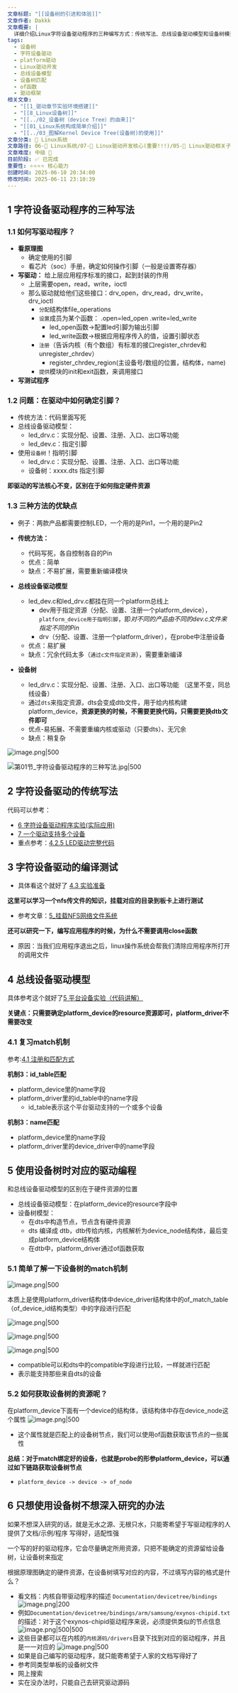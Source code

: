 ```yaml
---
文章标题: "[[设备树的引进和体验]]"
文章作者: Dakkk
文章概要: |
  详细介绍Linux字符设备驱动程序的三种编写方式：传统写法、总线设备驱动模型和设备树模型，重点对比各种方法的优缺点和硬件资源指定机制差异。
tags:
  - 设备树
  - 字符设备驱动
  - platform驱动
  - Linux驱动开发
  - 总线设备模型
  - 设备树匹配
  - of函数
  - 驱动框架
相关文章:
  - "[[1_驱动章节实验环境搭建]]"
  - "[[8_Linux设备树]]"
  - "[[../02_设备树（device Tree）的由来]]"
  - "[[01_Linux系统构成简单介绍]]"
  - "[[../03_图解Kernel Device Tree(设备树)的使用]]"
文章分类: 🐧 Linux系统
文章路径: 06-🐧 Linux系统/07-🚗 Linux驱动开发核心(重要!!!)/05-🚗 Linux驱动相关子系统 (重点)/3_设备树/2_Linux设备树详解（韦东山）/1_设备树的引进和体验.md
文章难度: 中级 🌳
目前阶段: ✅ 已完成
重要性: ⭐⭐⭐⭐ 核心能力
创建时间: 2025-06-10 20:34:00
修改时间: 2025-06-11 23:10:39
---
```


## 1 字符设备驱动程序的三种写法

### 1.1 如何写驱动程序？

- **看原理图**
	- 确定使用的引脚
	- 看芯片（soc）手册，确定如何操作引脚（一般是设置寄存器）
- **写驱动：** 给上层应用程序标准的接口，起到封装的作用
	- 上层需要open，read，write，ioctl
	- 那么驱动就给他们这些接口：drv_open，drv_read，drv_write，drv_ioctl
		- `分配`结构体file_operations
		- `设置`成员为某个函数： .open=led_open .write=led_write
			- led_open函数->配置led引脚为输出引脚
			- led_write函数->根据应用程序传入的值，设置引脚状态
		- `注册`（告诉内核（有个数组）有标准的接口register_chrdev和unregister_chrdev）
			- register_chrdev_region(主设备号/数组的位置，结构体，name)
		- `提供`模块的init和exit函数，来调用接口
- **写测试程序**

### 1.2 问题：在驱动中如何确定引脚？

- 传统方法：代码里面写死
- 总线设备驱动模型：
	- led_drv.c：实现分配、设置、注册、入口、出口等功能
	- led_dev.c：指定引脚
- 使用`设备树`！指明引脚
	- led_drv.c：实现分配、设置、注册、入口、出口等功能
	- 设备树：xxxx.dts 指定引脚

**即驱动的写法核心不变，区别在于如何指定硬件资源**

### 1.3 三种方法的优缺点

- 例子：两款产品都需要控制LED，一个用的是Pin1，一个用的是Pin2

- **传统方法：**
	- 代码写死，各自控制各自的Pin
	- 优点：简单
	- 缺点：不易扩展，需要重新编译模块

- **总线设备驱动模型**
	- led_dev.c和led_drv.c都挂在同一个platform总线上
		- dev用于指定资源（分配、设置、注册一个platform_device），`platform_device用于指明引脚`，即*对不同的产品由不同的dev.c文件来指定不同的Pin*
		- drv（分配、设置、注册一个platform_driver），在probe中注册设备
	- 优点：易扩展
	- 缺点：冗余代码太多（`通过c文件指定资源`），需要重新编译

- **设备树**
	- led_drv.c：实现分配、设置、注册、入口、出口等功能 （这里不变，同总线设备）
	- 通过`dts`来指定资源，dts会变成dtb文件，用于给内核构建platform_device，**资源更换的时候，不需要更换代码，只需要更换dtb文件即可**
	- 优点-易拓展、不需要重编内核或驱动（只要dts）、无冗余
	- 缺点：稍复杂

![image.png|500](https://my-obsidian-image.oss-cn-guangzhou.aliyuncs.com/2025/06/44e77d7004fb680b4b354589193ea980.png)


![第01节_字符设备驱动程序的三种写法.jpg|500](https://my-obsidian-image.oss-cn-guangzhou.aliyuncs.com/2025/05/ecedb27ba24667b7cdc5348f89348032.jpg)

## 2 字符设备驱动的传统写法

代码可以参考：
- [6 字符设备驱动程序实验(实际应用)](../../03-📊%20字符设备驱动模型/1_字符设备驱动模型基础(Lubancat)/4_📕字符设备驱动.md#6%20字符设备驱动程序实验(实际应用))
- [7 一个驱动支持多个设备](../../03-📊%20字符设备驱动模型/1_字符设备驱动模型基础(Lubancat)/4_📕字符设备驱动.md#7%20一个驱动支持多个设备)
- 重点参考：[4.2.5 LED驱动完整代码](../../03-📊%20字符设备驱动模型/1_字符设备驱动模型基础(Lubancat)/5_字符设备驱动—点亮LED灯实验.md#4.2.5%20LED驱动完整代码)
 
## 3 字符设备驱动的编译测试

- 具体看这个就好了 [4.3 实验准备](../../../03-📊%20字符设备驱动模型/1_字符设备驱动模型基础(Lubancat)/1_Linux驱动基础知识(重点)/5_字符设备驱动—点亮LED灯实验.md#4.3%20实验准备)

**这里可以学习一个nfs传文件的知识，挂载对应的目录到板卡上进行测试**
- 参考文章：[5_挂载NFS网络文件系统](../../../05-💻%20Linux应用开发与系统编程/3_Linux基础与应用开发实战(Lubancat-RK3568)/4_补充部分/5_挂载NFS网络文件系统.md)

**还可以研究一下，编写应用程序的时候，为什么不需要调用close函数**
- 原因：当我们应用程序退出之后，linux操作系统会帮我们清除应用程序所打开的调用文件

## 4 总线设备驱动模型

具体参考这个就好了[5 平台设备实验（代码讲解）](../../03-📊%20字符设备驱动模型/1_字符设备驱动模型基础(Lubancat)/7_平台设备驱动.md#5%20平台设备实验（代码讲解）)

**关键点：只需要确定platform_device的resource资源即可，platform_driver不需要改变**

### 4.1 复习match机制

参考:[4.1 注册和匹配方式](../../../03-📊%20字符设备驱动模型/1_字符设备驱动模型基础(Lubancat)/1_Linux驱动基础知识(重点)/7_平台设备驱动.md#4.1%20注册和匹配方式)

**机制3：id_table匹配**
- platform_device里的name字段
- platform_driver里的id_table中的name字段
	- id_table表示这个平台驱动支持的一个或多个设备

**机制3：name匹配**
- platform_device里的name字段
- platform_driver里的device_driver中的name字段

## 5 使用设备树时对应的驱动编程

和总线设备驱动模型的区别在于硬件资源的位置
- 总线设备驱动模型：在platform_device的resource字段中
- 设备树模型：
	- 在dts中构造节点，节点含有硬件资源
	- dts 编译成 dtb，dtb传给内核，内核解析为device_node结构体，最后变成platform_device结构体
	- 在dtb中，platform_driver通过of函数获取

### 5.1 简单了解一下设备树的match机制

![image.png|500](https://my-obsidian-image.oss-cn-guangzhou.aliyuncs.com/2025/06/be69defd26927e2f530b526030def493.png)

本质上是使用platform_driver结构体中device_driver结构体中的of_match_table（of_device_id结构类型）中的字段进行匹配

![image.png|500](https://my-obsidian-image.oss-cn-guangzhou.aliyuncs.com/2025/06/1db6ac5f1e0d7a30946158cd7e69b184.png)


![image.png|500](https://my-obsidian-image.oss-cn-guangzhou.aliyuncs.com/2025/06/a3bf6a21d87b0463d5bb0e73ce8d3c4e.png)

![image.png|500](https://my-obsidian-image.oss-cn-guangzhou.aliyuncs.com/2025/06/f52fea746052987b8bd8fef8d47b8426.png)
- compatible可以和dts中的compatible字段进行比较，一样就进行匹配
- 表示能支持那些来自dts的设备

### 5.2 如何获取设备树的资源呢？

在platform_device下面有一个device的结构体，该结构体中存在device_node这个属性
![image.png|500](https://my-obsidian-image.oss-cn-guangzhou.aliyuncs.com/2025/06/f9861bf4e092f04cea960eb12f38e844.png)
- 这个属性就是匹配上的设备树节点，我们可以使用of函数获取该节点的一些属性

**总结：对于match绑定好的设备，也就是probe的形参platform_device，可以通过如下链路获取设备树节点**
- `platform_device -> device -> of_node`

## 6 只想使用设备树不想深入研究的办法

如果不想深入研究的话，就是无水之源、无根只水，只能寄希望于写驱动程序的人提供了文档/示例/程序 写得好，适配性强

一个写的好的驱动程序，它会尽量确定所用资源，只把不能确定的资源留给设备树，让设备树来指定

根据原理图确定的硬件资源，在设备树填写对应的内容，不过填写内容的格式是什么？
- 看文档：内核自带驱动程序的描述 `Documentation/devicetree/bindings`
  ![image.png|200](https://my-obsidian-image.oss-cn-guangzhou.aliyuncs.com/2025/06/255acccc5bbcd04154a1a9bb9d3b7c2d.png)
- 例如`Documentation/devicetree/bindings/arm/samsung/exynos-chipid.txt`的描述：对于这个exynos-chipid驱动程序来说，必须提供类似的节点信息
  ![image.png|500|500](https://my-obsidian-image.oss-cn-guangzhou.aliyuncs.com/2025/06/928360379551c74ea4dc06a557fa8a57.png)
- 这些目录都可以在内核的`内核源码/drivers`目录下找到对应的驱动程序，并且是一一对应的
  ![image.png|500](https://my-obsidian-image.oss-cn-guangzhou.aliyuncs.com/2025/06/ceba35f5cfa18193088943cd8d765c25.png)
- 如果是自己编写的驱动程序，就只能寄希望于人家的文档写得好了
- 参考同类型单板的设备树文件
- 网上搜索
- 实在没办法时，只能自己去研究驱动源码